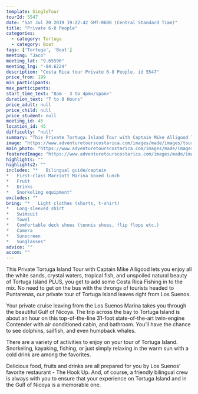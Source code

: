 ```yaml
---
template: SingleTour
tourId: 5547
date: "Sat Jul 20 2019 19:22:42 GMT-0600 (Central Standard Time)"
title: "Private 6-8 People"
categories: 
  - category: Tortuga
  - category: Boat
tags: ['Tortuga', 'Boat']
meeting: "Jaco"
meeting_lat: "9.65596"
meeting_lng: "-84.6224"
description: "Costa Rica tour Private 6-8 People, id 5547"
price_from: 199
min_participants: 
max_participants: 
start_time_text: "8am - 3 to 4pm</span>"
duration_text: "7 to 8 Hours"
price_adult: null
price_child: null
price_student: null
meeting_id: 45
location_id: 45
difficulty: "null"
summary: "This Private Tortuga Island Tour with Captain Mike Alligood lets you enjoy all the white sands, crystal waters, tropical fish, and unspoiled natural beauty of Tortuga Island PLUS…"
image: "https://www.adventuretourscostarica.com/images/made/images/tours/Tortuga_Island/snorkeling-costa-rica-tortuga-island_350_250_c1.jpg"
main_photo: "https://www.adventuretourscostarica.com/images/made/images/tours/Tortuga_Island/snorkeling-costa-rica-tortuga-island_350_250_c1.jpg"
featuredImage: "https://www.adventuretourscostarica.com/images/made/images/tours/Tortuga_Island/snorkeling-costa-rica-tortuga-island_350_250_c1.jpg"
highlights: ""
highlights2: ""
includes: "*   Bilingual guide/captain
*   First-class Marriott Marina boxed lunch
*   Fruit
*   Drinks
*   Snorkeling equipment"
excludes: ""
bring: "*   Light clothes (shorts, t-shirt)
*   Long-sleeved shirt
*   Swimsuit
*   Towel
*   Comfortable deck shoes (tennis shoes, flip flops etc.)
*   Camera
*   Sunscreen
*   Sunglasses"
advice: ""
accom: ""
---
```

This Private Tortuga Island Tour with Captain Mike Alligood lets you enjoy all the white sands, crystal waters, tropical fish, and unspoiled natural beauty of Tortuga Island PLUS, you get to add some Costa Rica Fishing in to the mix. No need to get on the bus with the throngs of tourists headed to Puntarenas, our private tour of Tortuga Island leaves right from Los Suenos.

Your private cruise leaving from the Los Suenos Marina takes you through the beautiful Gulf of Nicoya. The trip across the bay to Tortuga Island is about an hour on this top-of-the-line 31-foot state-of-the-art twin-engine Contender with air conditioned cabin, and bathroom. You’ll have the chance to see dolphins, sailfish, and even humpback whales.

There are a variety of activities to enjoy on your tour of Tortuga Island. Snorkeling, kayaking, fishing, or just simply relaxing in the warm sun with a cold drink are among the favorites.

Delicious food, fruits and drinks are all prepared for you by Los Suenos’ favorite restaurant - The Hook Up. And, of course, a friendly bilingual crew is always with you to ensure that your experience on Tortuga Island and in the Gulf of Nicoya is a memorable one.